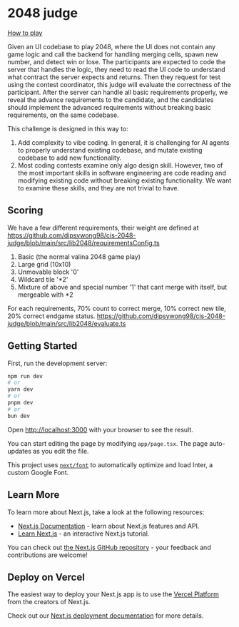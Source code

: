 # 2048 judge

[How to play](https://hackmd.io/YkCy78oCTLil9oKIdlef-Q)

Given an UI codebase to play 2048, where the UI does not contain any game logic and call the backend for handling merging cells, spawn new number, and detect win or lose. The participants are expected to code the server that handles the logic, they need to read the UI code to understand what contract the server expects and returns. Then they request for test using the contest coordinator, this judge will evaluate the correctness of the participant. After the server can handle all basic requirements properly, we reveal the advance requirements to the candidate, and the candidates should implement the advanced requirements without breaking basic requirements, on the same codebase.

This challenge is designed in this way to:

1. Add complexity to vibe coding. In general, it is challenging for AI agents to properly understand existing codebase, and mutate existing codebase to add new functionality.
1. Most coding contests examine only algo design skill. However, two of the most important skills in software engineering are code reading and modifying existing code without breaking existing functionality. We want to examine these skills, and they are not trivial to have.

## Scoring

We have a few different requirements, their weight are defined at https://github.com/dipsywong98/cis-2048-judge/blob/main/src/lib2048/requirementsConfig.ts

1. Basic (the normal valina 2048 game play)
1. Large grid (10x10)
1. Unmovable block '0'
1. Wildcard tile '*2'
1. Mixture of above and special number '1' that cant merge with itself, but mergeable with *2

For each requirements, 70% count to correct merge, 10% correct new tile, 20% correct endgame status.
https://github.com/dipsywong98/cis-2048-judge/blob/main/src/lib2048/evaluate.ts

## Getting Started

First, run the development server:

```bash
npm run dev
# or
yarn dev
# or
pnpm dev
# or
bun dev
```

Open [http://localhost:3000](http://localhost:3000) with your browser to see the result.

You can start editing the page by modifying `app/page.tsx`. The page auto-updates as you edit the file.

This project uses [`next/font`](https://nextjs.org/docs/basic-features/font-optimization) to automatically optimize and load Inter, a custom Google Font.

## Learn More

To learn more about Next.js, take a look at the following resources:

- [Next.js Documentation](https://nextjs.org/docs) - learn about Next.js features and API.
- [Learn Next.js](https://nextjs.org/learn) - an interactive Next.js tutorial.

You can check out [the Next.js GitHub repository](https://github.com/vercel/next.js/) - your feedback and contributions are welcome!

## Deploy on Vercel

The easiest way to deploy your Next.js app is to use the [Vercel Platform](https://vercel.com/new?utm_medium=default-template&filter=next.js&utm_source=create-next-app&utm_campaign=create-next-app-readme) from the creators of Next.js.

Check out our [Next.js deployment documentation](https://nextjs.org/docs/deployment) for more details.
